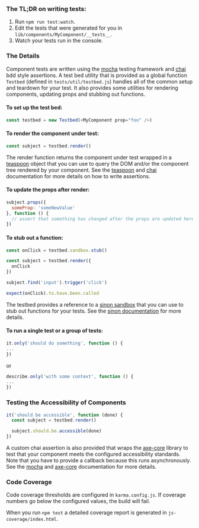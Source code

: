 ### The TL;DR on writing tests:

1. Run `npm run test:watch`.
2. Edit the tests that were generated for you in `lib/components/MyComponent/__tests__`.
3. Watch your tests run in the console.

### The Details

Component tests are written using the [mocha](https://mochajs.org/) testing framework and [chai](http://chaijs.com/api/bdd/) bdd style assertions. A test bed utility that is provided as a global function `Testbed` (defined in `tests/util/testbed.js`)
handles all of the common setup and teardown for your test. It also provides some utilities for
rendering components, updating props and stubbing out functions.

#### To set up the test bed:

```javascript
const testbed = new Testbed(<MyComponent prop="foo" />)
```

#### To render the component under test:

```javascript
const subject = testbed.render()
```

The render function returns the component under test wrapped in a [teaspoon](https://github.com/jquense/teaspoon) object
that you can use to query the DOM and/or the component tree rendered by your component. See the [teaspoon](https://github.com/jquense/teaspoon) and [chai](http://chaijs.com/api/bdd/) documentation for more details on how to write assertions.

#### To update the props after render:

```javascript
subject.props({
  someProp: 'someNewValue'
}, function () {
  // assert that something has changed after the props are updated here
})
```

#### To stub out a function:

```javascript
const onClick = testbed.sandbox.stub()

const subject = testbed.render({
  onClick
})

subject.find('input').trigger('click')

expect(onClick).to.have.been.called
```

The testbed provides a reference to a [sinon sandbox](http://sinonjs.org/docs/#sandbox) that you can use to stub out functions for your tests. See the [sinon documentation](http://sinonjs.org/docs/) for more details.

#### To run a single test or a group of tests:

```javascript
it.only('should do something', function () {
...
})
```
or

```javascript
describe.only('with some context', function () {
...
})
```

### Testing the Accessibility of Components

```javascript
it('should be accessible', function (done) {
  const subject = testbed.render()

  subject.should.be.accessible(done)
})
```

A custom chai assertion is also provided that wraps the [axe-core](https://github.com/dequelabs/axe-core) library to test that your component meets the configured accessibility standards. Note that you have to provide a callback because this runs asynchronously. See the [mocha](https://mochajs.org/#asynchronous-code) and [axe-core](https://github.com/dequelabs/axe-core) documentation for more details.


### Code Coverage

Code coverage thresholds are configured in `karma.config.js`. If coverage numbers go below the configured values, the build
will fail.

When you run `npm test` a detailed coverage report is generated in `js-coverage/index.html`.

